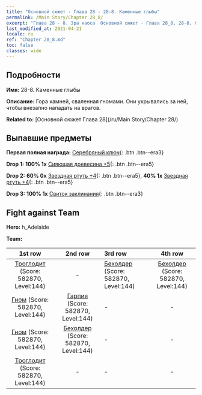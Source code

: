 ```yaml
---
title: "Основной сюжет - Глава 28 - 28-8. Каменные глыбы"
permalink: /Main Story/Chapter 28_8/
excerpt: "Глава 28 - 8. Эра хаоса  Основной сюжет - Глава 28_8. 28-8. Каменные глыбы"
last_modified_at: 2021-04-21
locale: ru
ref: "Chapter 28_8.md"
toc: false
classes: wide
---
```


## Подробности

 **Имя:** 28-8. Каменные глыбы

 **Описание:** Гора камней, сваленная гномами. Они укрывались за ней, чтобы внезапно нападать на врагов.

 **Related to:** [Основной сюжет Глава 28](/ru/Main Story/Chapter 28/)

## Выпавшие предметы

 **Первая полная награда:** [Серебряный ключ](/ru/Items/con_693/){: .btn .btn--era3}

 **Drop 1:** **100% 1x** [Сияющая древесина +5](/ru/Items/mat_97/){: .btn .btn--era5}

 **Drop 2:** **60% 0x** [Звездная ртуть +4](/ru/Items/mat_91/){: .btn .btn--era5}, **40% 1x** [Звездная ртуть +4](/ru/Items/mat_91/){: .btn .btn--era5}

 **Drop 3:** **100% 1x** [Свиток заклинания](/ru/Items/con_694/){: .btn .btn--era3}


## Fight against Team
 **Hero:** h_Adelaide

 **Team:**


  | 1st row | 2nd row | 3rd row | 4th row |
  |:----:|:----:|:----|:----:|
  | [Троглодит](/ru/units/Troglodyte/) (Score: 582870, Level:144)  | - | [Бехолдер](/ru/units/Beholder/) (Score: 582870, Level:144)  | [Бехолдер](/ru/units/Beholder/) (Score: 582870, Level:144)  |
  | [Гном](/ru/units/Dwarf/) (Score: 582870, Level:144)  | [Гарпия](/ru/units/Harpy/) (Score: 582870, Level:144)  | - | - |
  | [Гном](/ru/units/Dwarf/) (Score: 582870, Level:144)  | [Бехолдер](/ru/units/Beholder/) (Score: 582870, Level:144)  | - | - |
  | [Троглодит](/ru/units/Troglodyte/) (Score: 582870, Level:144)  | - | - | - |


